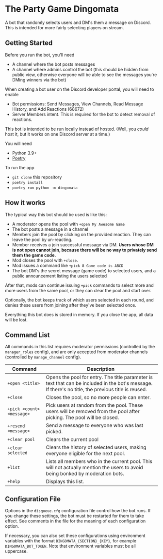 # The Party Game Dingomata
A bot that randomly selects users and DM's them a message on Discord. This is intended for more fairly selecting 
players on stream. 

## Getting Started

Before you run the bot, you'll need 
- A channel where the bot posts messages
- A channel where admins control the bot (this should be hidden from public view, otherwise everyone will be able to 
  see the messages you're DMing winners via the bot)

When creating a bot user on the Discord developer portal, you will need to enable
- Bot permissions: Send Messages, View Channels, Read Message History, and Add Reactions (68672)
- Server Members intent. This is required for the bot to detect removal of reactions.

This bot is intended to be run locally instead of hosted. (Well, you *could* host it, but it works on one Discord server 
at a time.)

You will need 
- Python 3.9+
- [Poetry](https://python-poetry.org/docs/#installation)

To run the app
- `git clone` this repository
- `poetry install`
- `poetry run python -m dingomata`

## How it works

The typical way this bot should be used is like this:

- A moderator opens the pool with `+open My Awesome Game`
- The bot posts a message in a channel
- Members join the pool by clicking on the provided reaction. They can leave the pool by un-reacting.
- Member receives a join successful message via DM. **Users whose DM is not open cannot join, because there will be no way to privately send them the game code.** 
- Mod closes the pool with `+close`.
- Mod issues a command like `+pick 8 Game code is ABCD`
- The bot DM's the secret message (game code) to selected users, and a public announcement listing the users selected

After that, mods can continue issuing `+pick` commands to select more and more users from the same pool, or they can
clear the pool and start over.

Optionally, the bot keeps track of which users selected in each round, and denies these users from joining after they've
been selected once.

Everything this bot does is stored in memory. If you close the app, all data will be lost. 

## Command List

All commands in this list requires moderator permissions (controlled by the `manager_roles` config), and are only 
accepted from moderator channels (controlled by `manage_channel` config).

| Command | Description |
| --- | --- |
| `+open <title>` | Opens the pool for entry. The title parameter is text that can be included in the bot's message. If there's no title, the previous title is reused. |
| `+close` | Closes the pool, so no more people can enter. |
| `+pick <count> <message>` | Pick <count> users at random from the pool. These users will be removed from the pool after picking. The pool will be closed. |
| `+resend <message>` | Send a message to everyone who was last picked. |
| `+clear pool` | Clears the current pool |
| `+clear selected` | Clears the history of selected users, making everyone eligible for the next pool. |
| `+list` | Lists all members who in the current pool. This will not actually mention the users to avoid being bonked by moderation bots.
| `+help` | Displays this list. |

## Configuration File

Options in the `disqueue.cfg` configuration file control how the bot runs. If you change these settings, the bot must 
be restarted for them to take effect. See comments in the file for the meaning of each configuration option.

If necessary, you can also set these configurations using environment variables with the format 
`DINGOMATA_{SECTION}_{KEY}`, for example `DINGOMATA_BOT_TOKEN`. Note that environment variables must be all uppercase.

